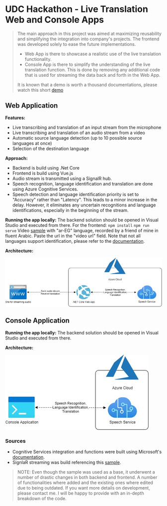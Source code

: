# UDC Hackathon - Live Translation Web and Console Apps
> The main approach in this project was aimed at maximizing reusability and simplifying the integration into company's projects. The frontend was developed solely to ease the future implementations.
>
> - Web App is there to showcase a realistic use of the live translation functionality.
> - Console App is there to simplify the understanding of the live translation function. This is done by removing any additional code that is used for streaming the data back and forth in the Web App.
>
> It is known that a demo is worth a thousand documentations, please watch this short [demo](Docs/udcdemo.mp4)

## Web Application
**Features:**
- Live transcribing and translation of an input stream from the microphone
- Live transcribing and translation of an audio stream from a video
- Automatic source language detection (up to 10 possible source languages at once)
- Selection of the destination language

**Approach:**
- Backend is build using .Net Core
- Frontend is build using Vue.js
- Audio stream is transmitted using a SignalR hub.
- Speech recognition, language identification and translation are done using Azure Cognitive Services.
- Speech detection and language identification priority is set to "Accuracy" rather than "Latency". This leads to a minor increase in the delay. However, it eliminates any uncertain recognitions and language identifications, especially in the beginning of the stream. 

**Running the app locally:**
The backend solution should be opened in Visual Studio and executed from there. For the frontend:
`
npm install
`
`
npm run serve
`
Video [sample](https://nmoqsa.blob.core.windows.net/thumbnails/WhatsApp%20Video%202021-09-12%20at%205.55.10%20PM.mp4) with "ar-EG" language, recorded by a friend of mine in fluent Arabic. Paste the url in the "video url" field. Note that not all languages support identification, please refer to the [documentation](https://docs.microsoft.com/en-us/azure/cognitive-services/speech-service/language-support).

**Architecture:**

![](Docs/UDC%20Web%20App.jpg?raw=true)

## Console Application
**Running the app locally:**
The backend solution should be opened in Visual Studio and executed from there.

**Architecture:**

![](Docs/UDC%20Console%20App.jpg?raw=true)

### Sources
- Cognitive Services integration and functions were built using Microsoft's [documentation](https://docs.microsoft.com/en-us/azure/cognitive-services/speech-service/get-started-speech-translation?tabs=script%2Cwindowsinstall&pivots=programming-language-csharp).
- SignlaR streaming was build referencing this [sample](https://github.com/msimecek/Sample-Continuous-S2T).
> NOTE: Even though the sample was used as a base, it underwent a number of drastic changes in both backend and frontend. A number of functionalities where added and the existing ones where edited due to being outdated. If you want more details on development, please contact me. I will be happy to provide with an in-depth breakdown of the code.